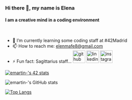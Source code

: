 
### Hi there 👋, my name is Elena
#### I am a creative mind in a coding environment

<br>

- 🌱 I’m currently learning some coding staff at #42Madrid 
- 📫 How to reach me: elenmafe8@gmail.com 
- ⚡ Fun fact: Sagittarius staff... 
[<img src='https://cdn.jsdelivr.net/npm/simple-icons@3.0.1/icons/github.svg' alt='github' height='40'>](https://github.com/hellnhell)  [<img src='https://cdn.jsdelivr.net/npm/simple-icons@3.0.1/icons/linkedin.svg' alt='linkedin' height='40'>](https://www.linkedin.com/in/e-martintechncode/)  [<img src='https://cdn.jsdelivr.net/npm/simple-icons@3.0.1/icons/instagram.svg' alt='instagram' height='40'>](https://www.instagram.com/helln___/)  



[![emartin-'s 42 stats](https://badge42.herokuapp.com/api/stats/emartin-?privacyEmail=true&darkmode=true)](https://github.com/JaeSeoKim/badge42)

![emartin-'s GitHub stats](https://github-readme-stats.vercel.app/api?username=hellnhell&show_icons=true&theme=tokyonight)

[![Top Langs](https://github-readme-stats.vercel.app/api/top-langs?username=hellnhell&layout=compact)](https://github.com/javrodri42)




